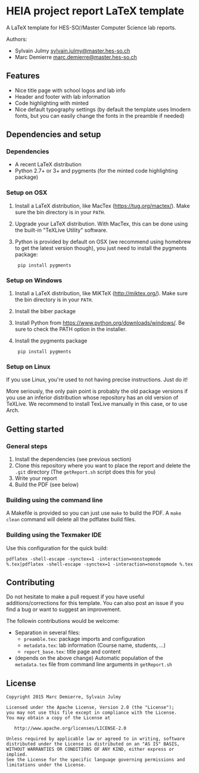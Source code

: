 # HEIA project report LaTeX template

A LaTeX template for HES-SO//Master Computer Science lab reports.

Authors:

- Sylvain Julmy <sylvain.julmy@master.hes-so.ch>
- Marc Demierre <marc.demierre@master.hes-so.ch>

## Features

- Nice title page with school logos and lab info
- Header and footer with lab information
- Code highlighting with minted
- Nice default typography settings (by default the template uses lmodern fonts, but you can easily change the fonts in the preamble if needed)

## Dependencies and setup

### Dependencies

- A recent LaTeX distribution
- Python 2.7+ or 3+ and pygments (for the minted code highlighting package)

### Setup on OSX

1. Install a LaTeX distribution, like MacTex (https://tug.org/mactex/). Make sure the bin directory is in your `PATH`.

2. Upgrade your LaTeX distribution. With MacTex, this can be done using the built-in "TeXLive Utility" software.

3. Python is provided by default on OSX (we recommend using homebrew to get the latest version though), you just need to install the pygments package:

        pip install pygments

### Setup on Windows

1. Install a LaTeX distribution, like MiKTeX (http://miktex.org/). Make sure the bin directory is in your `PATH`.
2. Install the biber package
3. Install Python from https://www.python.org/downloads/windows/. Be sure to check the PATH option in the installer.
4. Install the pygments package

        pip install pygments

### Setup on Linux

If you use Linux, you're used to not having precise instructions. Just do it!

More seriously, the only pain point is probably the old package versions if you use an inferior distribution whose repository has an old version of TeXLive. We recommend to install TexLive manually in this case, or to use Arch.

## Getting started

### General steps

1. Install the dependencies (see previous section)
2. Clone this repository where you want to place the report and delete the `.git` directory (The `getReport.sh` script does this for you)
3. Write your report
4. Build the PDF (see below)

### Building using the command line

A Makefile is provided so you can just use `make` to build the PDF. A `make clean` command will delete all the pdflatex build files.

### Building using the Texmaker IDE

Use this configuration for the quick build:

    pdflatex -shell-escape -synctex=1 -interaction=nonstopmode %.tex|pdflatex -shell-escape -synctex=1 -interaction=nonstopmode %.tex

## Contributing

Do not hesitate to make a pull request if you have useful additions/corrections for this template. You can also post an issue if you find a bug or want to suggest an improvement.

The followin contributions would be welcome:

- Separation in several files:
    * `preamble.tex`: package imports and configuration
    * `metadata.tex`: lab information (Course name, students, ...)
    * `report_base.tex`: title page and content
- (depends on the above change) Automatic population of the `metadata.tex` file from command line arguments in `getReport.sh`

## License

    Copyright 2015 Marc Demierre, Sylvain Julmy

    Licensed under the Apache License, Version 2.0 (the "License");
    you may not use this file except in compliance with the License.
    You may obtain a copy of the License at

       http://www.apache.org/licenses/LICENSE-2.0

    Unless required by applicable law or agreed to in writing, software
    distributed under the License is distributed on an "AS IS" BASIS,
    WITHOUT WARRANTIES OR CONDITIONS OF ANY KIND, either express or implied.
    See the License for the specific language governing permissions and
    limitations under the License.